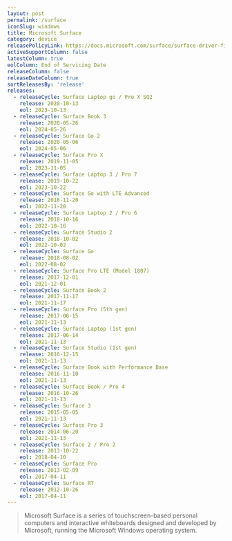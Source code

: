 ```yaml
---
layout: post
permalink: /surface
iconSlug: windows
title: Microsoft Surface
category: device
releasePolicyLink: https://docs.microsoft.com/surface/surface-driver-firmware-lifecycle-support
activeSupportColumn: false
latestColumn: true
eolColumn: End of Servicing Date
releaseColumn: false
releaseDateColumn: true
sortReleasesBy: 'release'
releases:
  - releaseCycle: Surface Laptop go / Pro X SQ2
    release: 2020-10-13
    eol: 2023-10-13
  - releaseCycle: Surface Book 3 
    release: 2020-05-26
    eol: 2024-05-26
  - releaseCycle: Surface Go 2
    release: 2020-05-06
    eol: 2024-05-06
  - releaseCycle: Surface Pro X
    release: 2019-11-05
    eol: 2023-11-05
  - releaseCycle: Surface Laptop 3 / Pro 7
    release: 2019-10-22
    eol: 2023-10-22
  - releaseCycle: Surface Go with LTE Advanced
    release: 2018-11-20
    eol: 2022-11-20
  - releaseCycle: Surface Laptop 2 / Pro 6
    release: 2018-10-16
    eol: 2022-10-16
  - releaseCycle: Surface Studio 2
    release: 2018-10-02
    eol: 2022-10-02
  - releaseCycle: Surface Go
    release: 2018-08-02
    eol: 2022-08-02
  - releaseCycle: Surface Pro LTE (Model 1807)
    release: 2017-12-01
    eol: 2021-12-01
  - releaseCycle: Surface Book 2
    release: 2017-11-17
    eol: 2021-11-17
  - releaseCycle: Surface Pro (5th gen)
    release: 2017-06-15
    eol: 2021-11-13
  - releaseCycle: Surface Laptop (1st gen)
    release: 2017-06-14
    eol: 2021-11-13
  - releaseCycle: Surface Studio (1st gen)
    release: 2016-12-15
    eol: 2021-11-13
  - releaseCycle: Surface Book with Performance Base
    release: 2016-11-10
    eol: 2021-11-13
  - releaseCycle: Surface Book / Pro 4
    release: 2016-10-26
    eol: 2021-11-13
  - releaseCycle: Surface 3
    release: 2015-05-05
    eol: 2021-11-13
  - releaseCycle: Surface Pro 3
    release: 2014-06-20
    eol: 2021-11-13
  - releaseCycle: Surface 2 / Pro 2
    release: 2013-10-22
    eol: 2018-04-10
  - releaseCycle: Surface Pro
    release: 2013-02-09
    eol: 2017-04-11
  - releaseCycle: Surface RT
    release: 2012-10-26
    eol: 2017-04-11
---
```


> Microsoft Surface is a series of touchscreen-based personal computers and interactive whiteboards designed and developed by Microsoft, running the Microsoft Windows operating system.

